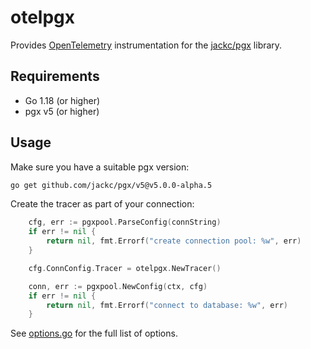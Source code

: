 # otelpgx

Provides [OpenTelemetry](https://github.com/open-telemetry/opentelemetry-go) 
instrumentation for the [jackc/pgx](https://github.com/jackc/pgx) library.

## Requirements

- Go 1.18 (or higher)
- pgx v5 (or higher)

## Usage

Make sure you have a suitable pgx version:

```bash
go get github.com/jackc/pgx/v5@v5.0.0-alpha.5
```

Create the tracer as part of your connection:

```go
	cfg, err := pgxpool.ParseConfig(connString)
    if err != nil {
        return nil, fmt.Errorf("create connection pool: %w", err)
    }

    cfg.ConnConfig.Tracer = otelpgx.NewTracer()

    conn, err := pgxpool.NewConfig(ctx, cfg)
	if err != nil {
        return nil, fmt.Errorf("connect to database: %w", err)
    }
```

See [options.go](options.go) for the full list of options.